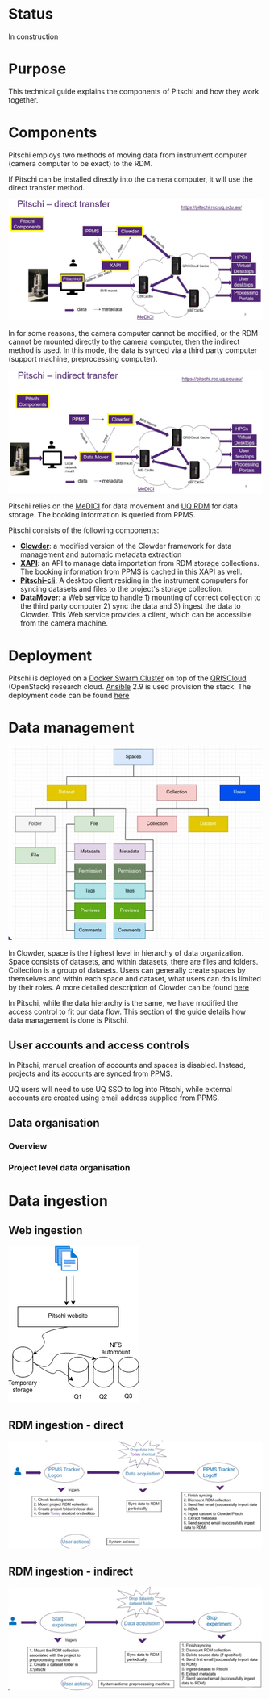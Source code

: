 # Status
In construction

# Purpose
This technical guide explains the components of Pitschi and how they work together.

# Components
Pitschi employs two methods of moving data from instrument computer (camera computer to be exact) to the RDM. 

If Pitschi can be installed directly into the camera computer, it will use the direct transfer method.

![image](images/direct-sync.png)

In for some reasons, the camera computer cannot be modified, or the RDM cannot be mounted directly to the camera computer, then the indirect method is used. In this mode, the data is synced via a third party computer (support machine, preprocessing computer).

![image](images/indirect-sync.png)

Pitschi relies on the [MeDICI](https://rcc.uq.edu.au/data-storage) for data movement and [UQ RDM](https://research.uq.edu.au/rmbt/uqrdm) for data storage. The booking information is queried from PPMS.

Pitschi consists of the following components:
* **[Clowder](github.com/UQ-RCC/clowder)**: a modified version of the Clowder framework for data management and automatic metadata extraction
* **[XAPI](github.com/UQ-RCC/xapi)**: an API to manage data importation from RDM storage collections. The booking information from PPMS is cached in this XAPI as well. 
* **[Pitschi-cli](github.com/UQ-RCC/pitschi-cli)**: A desktop client residing in the instrument computers for syncing datasets and files to the project's storage collection.  
* **[DataMover](github.com/UQ-RCC/pitschidatamover)**: a Web service to handle 1) mounting of correct collection to the third party computer 2) sync the data and 3) ingest the data to Clowder. This Web service provides a client, which can be accessible from the camera machine.

# Deployment
Pitschi is deployed on a [Docker Swarm Cluster](https://docs.docker.com/engine/swarm/) on top of the [QRISCloud](https://www.qriscloud.org.au/) (OpenStack) research cloud. [Ansible](https://www.ansible.com/) 2.9 is used provision the stack. The deployment code can be found [here](https://github.com/UQ-RCC/ansible-swarm-clowder)




# Data management
![image](images/clowder_datamodel.png)

In Clowder, space is the highest level in hierarchy of data organization. Space consists of datasets, and within datasets, there are files and folders. Collection is a group of datasets. Users can generally create spaces by themselves and within each space and dataset, what users can do is limited by their roles. A more detailed description of Clowder can be found [here](https://clowder-framework.readthedocs.io/en/latest/userguide/ug_index.html)

In Pitschi, while the data hierarchy is the same, we have modified the access control to fit our data flow. This section of the guide details how data management is done is Pitschi.

## User accounts and access controls
In Pitschi, manual creation of accounts and spaces is disabled. Instead, projects and its accounts are synced from PPMS. 

UQ users will need to use UQ SSO to log into Pitschi, while external accounts are created using email address supplied from PPMS. 

## Data organisation

### Overview

### Project level data organisation

# Data ingestion

## Web ingestion
![image](images/webingestion.png)

## RDM ingestion - direct
![image](images/rdm_ingestion.png)

## RDM ingestion - indirect
![image](images/rdm-indirect-ingestion.png)
